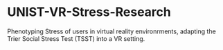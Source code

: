 # UNIST-VR-Stress-Research
Phenotyping Stress of users in virtual reality environrments, adapting the Trier Social Stress Test (TSST) into a VR setting.
